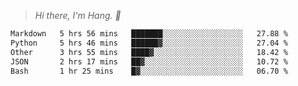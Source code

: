 > *Hi there, I'm Hang. 👋*

<!--START_SECTION:waka-->

```txt
Markdown   5 hrs 56 mins   ███████░░░░░░░░░░░░░░░░░░   27.88 %
Python     5 hrs 46 mins   ██████▓░░░░░░░░░░░░░░░░░░   27.04 %
Other      3 hrs 55 mins   ████▓░░░░░░░░░░░░░░░░░░░░   18.42 %
JSON       2 hrs 17 mins   ██▓░░░░░░░░░░░░░░░░░░░░░░   10.72 %
Bash       1 hr 25 mins    █▓░░░░░░░░░░░░░░░░░░░░░░░   06.70 %
```

<!--END_SECTION:waka-->
